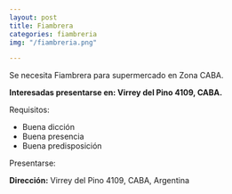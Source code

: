 ```yaml
---
layout: post
title: Fiambrera
categories: fiambreria
img: "/fiambreria.png"

---
```

Se necesita Fiambrera para supermercado en Zona CABA.

**Interesadas presentarse en: Virrey del Pino 4109, CABA.**

Requisitos:

* Buena dicción
* Buena presencia
* Buena predisposición

Presentarse:

**Dirección:** Virrey del Pino 4109, CABA, Argentina